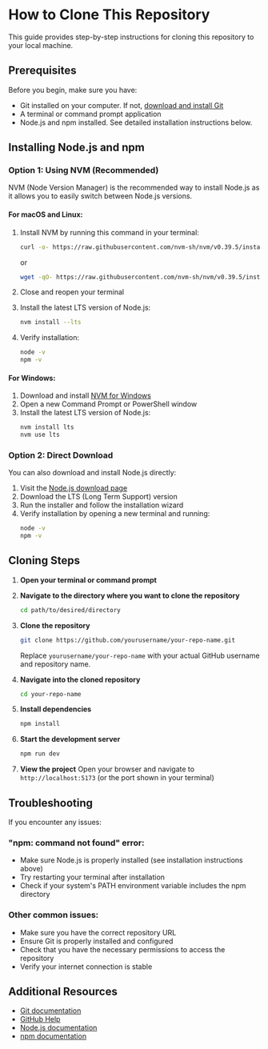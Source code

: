 
# How to Clone This Repository

This guide provides step-by-step instructions for cloning this repository to your local machine.

## Prerequisites

Before you begin, make sure you have:

- Git installed on your computer. If not, [download and install Git](https://git-scm.com/downloads)
- A terminal or command prompt application
- Node.js and npm installed. See detailed installation instructions below.

## Installing Node.js and npm

### Option 1: Using NVM (Recommended)

NVM (Node Version Manager) is the recommended way to install Node.js as it allows you to easily switch between Node.js versions.

#### For macOS and Linux:

1. Install NVM by running this command in your terminal:
   ```sh
   curl -o- https://raw.githubusercontent.com/nvm-sh/nvm/v0.39.5/install.sh | bash
   ```
   or
   ```sh
   wget -qO- https://raw.githubusercontent.com/nvm-sh/nvm/v0.39.5/install.sh | bash
   ```

2. Close and reopen your terminal

3. Install the latest LTS version of Node.js:
   ```sh
   nvm install --lts
   ```

4. Verify installation:
   ```sh
   node -v
   npm -v
   ```

#### For Windows:

1. Download and install [NVM for Windows](https://github.com/coreybutler/nvm-windows/releases)
2. Open a new Command Prompt or PowerShell window
3. Install the latest LTS version of Node.js:
   ```sh
   nvm install lts
   nvm use lts
   ```

### Option 2: Direct Download

You can also download and install Node.js directly:

1. Visit the [Node.js download page](https://nodejs.org/)
2. Download the LTS (Long Term Support) version
3. Run the installer and follow the installation wizard
4. Verify installation by opening a new terminal and running:
   ```sh
   node -v
   npm -v
   ```

## Cloning Steps

1. **Open your terminal or command prompt**

2. **Navigate to the directory where you want to clone the repository**
   ```sh
   cd path/to/desired/directory
   ```

3. **Clone the repository**
   ```sh
   git clone https://github.com/yourusername/your-repo-name.git
   ```
   Replace `yourusername/your-repo-name` with your actual GitHub username and repository name.

4. **Navigate into the cloned repository**
   ```sh
   cd your-repo-name
   ```

5. **Install dependencies**
   ```sh
   npm install
   ```

6. **Start the development server**
   ```sh
   npm run dev
   ```

7. **View the project**
   Open your browser and navigate to `http://localhost:5173` (or the port shown in your terminal)

## Troubleshooting

If you encounter any issues:

### "npm: command not found" error:
- Make sure Node.js is properly installed (see installation instructions above)
- Try restarting your terminal after installation
- Check if your system's PATH environment variable includes the npm directory

### Other common issues:
- Make sure you have the correct repository URL
- Ensure Git is properly installed and configured
- Check that you have the necessary permissions to access the repository
- Verify your internet connection is stable

## Additional Resources

- [Git documentation](https://git-scm.com/doc)
- [GitHub Help](https://help.github.com/en)
- [Node.js documentation](https://nodejs.org/en/docs/)
- [npm documentation](https://docs.npmjs.com/)
